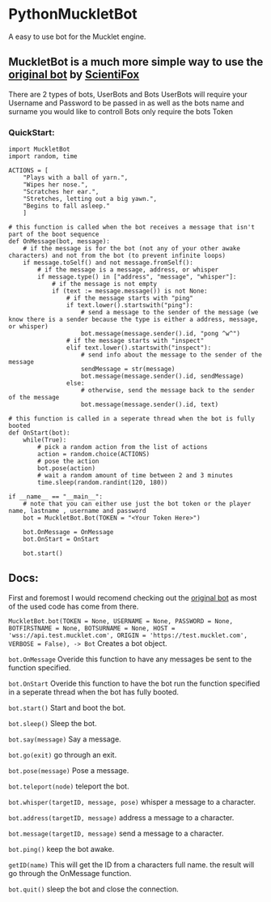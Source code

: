 # PythonMuckletBot
A easy to use bot for the Mucklet engine.


## MuckletBot is a much more simple way to use the [original bot](https://github.com/ScientiFox/mucklet-bot-python) by [ScientiFox](https://github.com/ScientiFox)

There are 2 types of bots, UserBots and Bots
UserBots will require your Username and Password to be passed in as well as the bots name and surname you would like to controll
Bots only require the bots Token

### QuickStart:
```python3
import MuckletBot
import random, time

ACTIONS = [
    "Plays with a ball of yarn.",
    "Wipes her nose.",
    "Scratches her ear.",
    "Stretches, letting out a big yawn.",
    "Begins to fall asleep."
    ]

# this function is called when the bot receives a message that isn't part of the boot sequence
def OnMessage(bot, message):
    # if the message is for the bot (not any of your other awake characters) and not from the bot (to prevent infinite loops)
    if message.toSelf() and not message.fromSelf():
        # if the message is a message, address, or whisper
        if message.type() in ["address", "message", "whisper"]:
            # if the message is not empty
            if (text := message.message()) is not None:
                # if the message starts with "ping"
                if text.lower().startswith("ping"):
                    # send a message to the sender of the message (we know there is a sender because the type is either a address, message, or whisper)
                    bot.message(message.sender().id, "pong ^w^")
                # if the message starts with "inspect"
                elif text.lower().startswith("inspect"):
                    # send info about the message to the sender of the message
                    sendMessage = str(message)
                    bot.message(message.sender().id, sendMessage)
                else:
                    # otherwise, send the message back to the sender of the message
                    bot.message(message.sender().id, text)

# this function is called in a seperate thread when the bot is fully booted
def OnStart(bot):
    while(True):
        # pick a random action from the list of actions
        action = random.choice(ACTIONS)
        # pose the action
        bot.pose(action)
        # wait a random amount of time between 2 and 3 minutes
        time.sleep(random.randint(120, 180))

if __name__ == "__main__":
    # note that you can either use just the bot token or the player name, lastname , username and password
    bot = MuckletBot.Bot(TOKEN = "<Your Token Here>")
    
    bot.OnMessage = OnMessage
    bot.OnStart = OnStart

    bot.start()
```
## Docs:
First and foremost I would recomend checking out the [original bot](https://github.com/ScientiFox/mucklet-bot-python) as most of the used code has come from there.

`MuckletBot.bot(TOKEN = None, USERNAME = None, PASSWORD = None, BOTFIRSTNAME = None, BOTSURNAME = None, HOST = 'wss://api.test.mucklet.com', ORIGIN = 'https://test.mucklet.com', VERBOSE = False), -> Bot`
Creates a bot object.

`bot.OnMessage`
Overide this function to have any messages be sent to the function specified.

`bot.OnStart`
Overide this function to have the bot run the function specified in a seperate thread when the bot has fully booted.

`bot.start()`
Start and boot the bot.

`bot.sleep()`
Sleep the bot.

`bot.say(message)`
Say a message.

`bot.go(exit)`
go through an exit.

`bot.pose(message)`
Pose a message.

`bot.teleport(node)`
teleport the bot.

`bot.whisper(targetID, message, pose)`
whisper a message to a character.

`bot.address(targetID, message)`
address a message to a character.

`bot.message(targetID, message)`
send a message to a character.

`bot.ping()`
keep the bot awake.

`getID(name)`
This will get the ID from a characters full name. the result will go through the OnMessage function.

`bot.quit()`
sleep the bot and close the connection.
